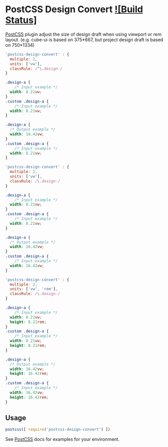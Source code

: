 # PostCSS Design Convert [![Build Status]][ci]

<!-- [ci-img] -->
[PostCSS] plugin adjust the size of design draft when using viewport or rem layout.
(e.g. cube-ui is based on 375\*667, but project design draft is based on 750\*1334)

[PostCSS]: https://github.com/postcss/postcss
<!-- [ci-img]:  https://travis-ci.org/SCWR/postcss-design-convert.svg -->
[ci]:      https://travis-ci.org/SCWR/postcss-design-convert

```js
'postcss-design-convert' : {
  multiple: 2,
  units: ['vw'],
  classRule: /^\.design-/
}
```

```css
.design-a {
    /* Input example */
  width: 8.21vw;
}
.custom .design-a {
    /* Input example */
  width: 8.21vw;
}
```

```css
.design-a {
  /* Output example */
  width: 16.42vw;
}
.custom .design-a {
    /* Input example */
  width: 8.21vw;
}
```

```js
'postcss-design-convert' : {
  multiple: 2,
  units: ['vw'],
  classRule: /\.design-/
}
```

```css
.design-a {
    /* Input example */
  width: 8.21vw;
}
.custom .design-a {
    /* Input example */
  width: 8.21vw;
}
```

```css
.design-a {
  /* Output example */
  width: 16.42vw;
}
.custom .design-a {
    /* Input example */
  width: 16.42vw;
}
```

```js
'postcss-design-convert' : {
  multiple: 2,
  units: ['vw', 'rem'],
  classRule: /\.design-/
}
```

```css
.design-a {
    /* Input example */
  width: 8.21vw;
  height: 8.21rem;
}
.custom .design-a {
    /* Input example */
  width: 8.21vw;
  height: 8.21rem;
}
```

```css
.design-a {
  /* Output example */
  width: 16.42vw;
  height: 16.42rem;
}
.custom .design-a {
    /* Input example */
  width: 16.42vw;
  height: 16.42rem;
}
```

## Usage

```js
postcss([ require('postcss-design-convert') ])
```

See [PostCSS] docs for examples for your environment.
